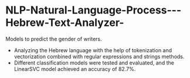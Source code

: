 # NLP-Natural-Language-Process---Hebrew-Text-Analyzer-

Models to predict the gender of writers.
- Analyzing the Hebrew language with the help of tokenization and vectorization combined with regular expressions and strings methods.
- Different classification models were tested and evaluated, and the LinearSVC model achieved an accuracy of 82.7%.
